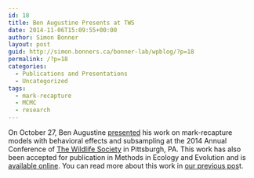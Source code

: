 ```yaml
---
id: 18
title: Ben Augustine Presents at TWS
date: 2014-11-06T15:09:55+00:00
author: Simon Bonner
layout: post
guid: http://simon.bonners.ca/bonner-lab/wpblog/?p=18
permalink: /?p=18
categories:
  - Publications and Presentations
  - Uncategorized
tags:
  - mark-recapture
  - MCMC
  - research
---
```

On October 27, Ben Augustine [presented](http://www.abstractsonline.com/Plan/ViewAbstract.aspx?sKey=ceb84558-f87a-4cff-b1f4-c75eb4133725&cKey=f9b54ab7-55d6-4b7c-a178-24a4fa82c363&mKey=b327b770-e807-4702-9706-28cd53055975) his work on mark-recapture models with behavioral effects and subsampling at the 2014 Annual Conference of [The Wildlife Society](http://wildlifesociety.org/) in Pittsburgh, PA. This work has also been accepted for publication in Methods in Ecology and Evolution and is [available online](http://onlinelibrary.wiley.com/doi/10.1111/2041-210X.12289/abstract). You can read more about this work in [our previous pos](http://simon.bonners.ca/bonner-lab/wpblog/?p=19 "Accounting for Behavioral Response to Capture when Estimating Population Size from Hair Snare Studies with Missing Data")t.